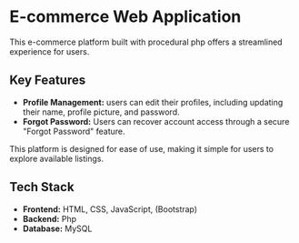 # E-commerce Web Application

This e-commerce platform built with procedural php offers a streamlined experience for users. 

## Key Features

- **Profile Management:** users can edit their profiles, including updating their name, profile picture, and password.
- **Forgot Password:** Users can recover account access through a secure "Forgot Password" feature.

This platform is designed for ease of use, making it simple for users to explore available listings.

## Tech Stack

- **Frontend:** HTML, CSS, JavaScript, (Bootstrap)
- **Backend:** Php
- **Database:**  MySQL
